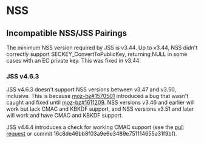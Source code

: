 # NSS

## Incompatible NSS/JSS Pairings

The minimum NSS version required by JSS is v3.44. Up to v3.44, NSS didn't
correctly support SECKEY_ConvertToPublicKey, returning NULL in some cases
with an EC private key. This was fixed in v3.44.

### JSS v4.6.3

JSS v4.6.3 doesn't support NSS versions between v3.47 and v3.50, inclusive.
This is because [moz-bz#1570501][moz-bz-1570501] introduced a bug that wasn't
caught and fixed until [moz-bz#1611209][moz-bz-1611209]. NSS versions v3.46
and earlier will work but lack CMAC and KBKDF support, and NSS versions v3.51
and later will work and have CMAC and KBKDF support.

JSS v4.6.4 introduces a check for working CMAC support (see the
[pull request][pr-425] or commit 16c8de46bb8f03a9e6e3489e751114655a31f9bf).

[moz-bz-1570501]: https://bugzilla.mozilla.org/show_bug.cgi?id=1570501 "Add CMAC to FreeBL and PKCS #11 libraries"
[moz-bz-1611209]: https://bugzilla.mozilla.org/show_bug.cgi?id=1611209 "Value of CKM_AES_CMAC and CKM_AES_CMAC_GENERAL are swapped"
[pr-425]: https://github.com/dogtagpki/jss/pull/425
